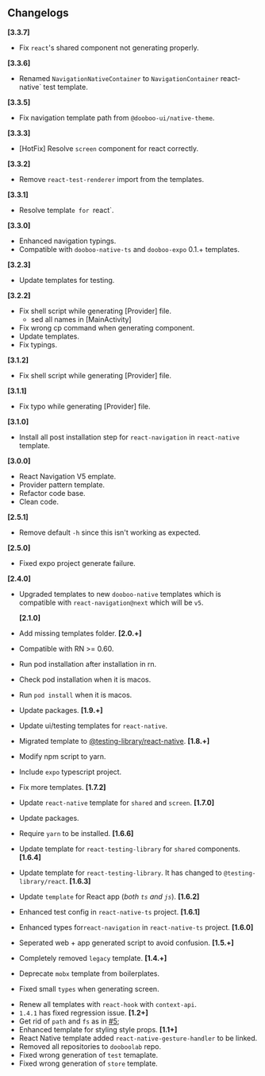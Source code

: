 ## Changelogs

**[3.3.7]**
- Fix `react`'s shared component not generating properly.

**[3.3.6]**
- Renamed `NavigationNativeContainer` to `NavigationContainer` react-native` test template.

**[3.3.5]**
- Fix navigation template path from `@dooboo-ui/native-theme`.

**[3.3.3]**
- [HotFix] Resolve `screen` component for react correctly.

**[3.3.2]**
- Remove `react-test-renderer` import from the templates.

**[3.3.1]**
- Resolve templat`e for `react`.

**[3.3.0]**
- Enhanced navigation typings.
- Compatible with `dooboo-native-ts` and `dooboo-expo` 0.1.+ templates.

**[3.2.3]**

- Update templates for testing.

**[3.2.2]**

- Fix shell script while generating [Provider] file.
  * sed all names in [MainActivity]
- Fix wrong cp command when generating component.
- Update templates.
- Fix typings.

**[3.1.2]**

- Fix shell script while generating [Provider] file.

**[3.1.1]**

- Fix typo while generating [Provider] file.

**[3.1.0]**

- Install all post installation step for `react-navigation` in `react-native` template.

**[3.0.0]**

- React Navigation V5 emplate.
- Provider pattern template.
- Refactor code base.
- Clean code.

**[2.5.1]**

- Remove default `-h` since this isn't working as expected.

**[2.5.0]**

- Fixed expo project generate failure.

**[2.4.0]**

- Upgraded templates to new `dooboo-native` templates which is compatible with `react-navigation@next` which will be `v5`.

  **[2.1.0]**

- Add missing templates folder.
  **[2.0.+]**

- Compatible with RN >= 0.60.
- Run pod installation after installation in rn.
- Check pod installation when it is macos.
- Run `pod install` when it is macos.
- Update packages.
  **[1.9.+]**
- Update ui/testing templates for `react-native`.
- Migrated template to [@testing-library/react-native](https://www.native-testing-library.com/docs/install).
  **[1.8.+]**
- Modify npm script to yarn.
- Include `expo` typescript project.
- Fix more templates.
  **[1.7.2]**
- Update `react-native` template for `shared` and `screen`.
  **[1.7.0]**
- Update packages.
- Require `yarn` to be installed.
  **[1.6.6]**
- Update template for `react-testing-library` for `shared` components.
  **[1.6.4]**
- Update template for `react-testing-library`. It has changed to `@testing-library/react`.
  **[1.6.3]**
- Update `template` for React app (_both `ts` and `js`_).
  **[1.6.2]**
- Enhanced test config in `react-native-ts` project.
  **[1.6.1]**
- Enhanced types for`react-navigation` in `react-native-ts` project.
  **[1.6.0]**
- Seperated web + app generated script to avoid confusion.
  **[1.5.+]**
- Completely removed `legacy` template.
  **[1.4.+]**
- Deprecate `mobx` template from boilerplates.
- Fixed small `types` when generating screen.

* Renew all templates with `react-hook` with `context-api`.
* `1.4.1` has fixed regression issue.
  **[1.2+]**
* Get rid of `path` and `fs` as in [#5](https://github.com/dooboolab/dooboo-cli/issues/4);
* Enhanced template for styling style props.
  **[1.1+]**
* React Native template added `react-native-gesture-handler` to be linked.
* Removed all repositories to `dooboolab` repo.
* Fixed wrong generation of `test` temaplate.
* Fixed wrong generation of `store` template.
